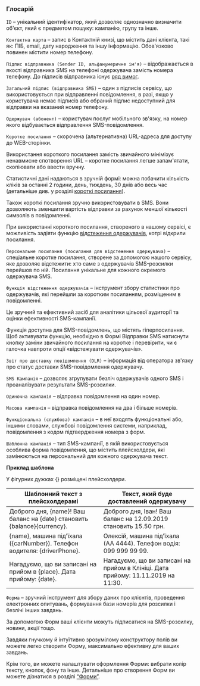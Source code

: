 ### Глосарій

<span data-anchor="glossary-id">`ID`</span> – унікальний ідентифікатор, який дозволяє однозначно визначити об'єкт, який є предметом пошуку: кампанію, групу та інше.

<span data-anchor="glossary-contact-card">`Контактна карта`</span> – запис в Контактній книзі, що містить дані клієнта, такі як: ПІБ, email, дату народження та іншу інформацію.
 Обов'язково повинен містити номер телефону.

<span data-anchor="glossary-sender-id">`Підпис відправника (Sender ID, альфанумеричне ім'я)`</span> – відображається в якості відправника SMS на телефоні одержувача замість номера телефону.
До підписів відправника існує [ряд вимог](/uk/help/sender-id/sender-id).

<span data-anchor="glossary-shared-senderid">`Загальний підпис (відправника SMS)`</span> – один з підписів сервісу, що використовується при відправленні повідомлення, в разі, якщо у користувача немає підписів або обраний підпис недоступний для відправки на вказаний номер телефону. 

<span data-anchor="glossary-recipient">`Одержувач (абонент)`</span> – користувач послуг мобільного зв'язку, на номер якого відбувається відправлення SMS-повідомлення.

<span data-anchor="glossary-shortlink">`Коротке посилання`</span> – скорочена (альтернативна) URL-адреса для доступу до WEB-сторінки. 

Використання короткого посилання замість звичайного мінімізує ненавмисне спотворення URL – коротке посилання легше запам'ятати, скопіювати або ввести вручну. 

Статистичні дані надаються в зручній формі: можна побачити кількість кліків за останні 2 години, день, тиждень, 30 днів або весь час (детальніше див. у розділі [короткі посилання](/uk/help/url-shortener/how-to-shorten-url)).

Також короткі посилання зручно використовувати в SMS. Вони дозволяють зменшити вартість відправки за рахунок меншої кількості символів в повідомленні. 

При використанні короткого посилання, створеного в нашому сервісі, є можливість задіяти функцію [відстеження одержувачів](#glossary-recipienttracking), котрі відкрили посилання.

<span data-anchor="glossary-personal-link">`Персональне посилання (посилання для відстеження одержувача)`</span> – спеціальне коротке посилання, створене за допомогою нашого сервісу, яке дозволяє відстежити: хто саме з одержувачів SMS-розсилки перейшов по ній. Посилання унікальне для кожного окремого одержувача SMS. 

<span data-anchor="glossary-recipienttracking">`Функція відстеження одержувачів`</span> – інструмент збору статистики про одержувачів, які перейшли за коротким посиланням, розміщеним в повідомленні. 

Це зручний та ефективний засіб для аналітики цільової аудиторії та оцінки ефективності SMS-кампанії.

Функція доступна для SMS-повідомлень, що містять гіперпосилання. Щоб активувати функцію, необхідно в Формі Відправки SMS натиснути кнопку заміни звичайного посилання на коротке і перевірити, чи є галочка навпроти опції «відстежувати одержувачів».  

<span data-anchor="glossary-dlr">`Звіт про доставку повідомлення (DLR)`</span> – інформація від оператора зв'язку про статус доставки SMS-повідомлення одержувачу. 

<span data-anchor="glossary-sms-campaign">`SMS Кампанія`</span> – дозволяє згрупувати безліч одержувачів одного SMS і проаналізувати результати SMS-розсилки. 

<span data-anchor="glossary-single-campaign">`Одиночна кампанія`</span> – відправка повідомлення на один номер.

<span data-anchor="glossary-mass-campaign">`Масова кампанія`</span> – відправка повідомлення на два і більше номерів.

<span data-anchor="glossary-functional-campaign">`Функціональна (службова) кампанія`</span> – в неї входять функціональні або, іншими словами, службові повідомлення системи, наприклад, повідомлення з кодом підтвердження номера з форм.

<span data-anchor="glossary-template">`Шаблонна кампанія`</span> – тип SMS-кампанії, в якій використовується особлива форма повідомлення, що містить плейсхолдери, які замінюються на персональний для кожного одержувача текст.

**Приклад шаблона**

У фігурних дужках {} розміщені плейсхолдери.  

Шаблонний текст з плейсхолдерамі      | Текст, який буде доставлений одержувачу    
-----------------|---------
Доброго дня, {name}! Ваш баланс на {date} становить {balance}{currency}.     | Доброго дня, Іван! Ваш баланс на 12.09.2019 становить 15.50 грн.  
{name}, машина під'їхала ({carNumber}). Телефон водителя: {driverPhone}.    | Олексій, машина під'їхала (АА 4444). Телефон водія: 099 999 99 99.
Нагадуємо, що ви записані на прийом в {place}. Дата прийому: {date}.    | Нагадуємо, що ви записані на прийом в Клініці. Дата прийому: 11.11.2019 на 11:30.  

<span data-anchor="glossary-form">`Форма`</span> – зручний інструмент для збору даних про клієнтів, проведення електронних опитувань, формування бази номерів для розсилки і безлічі інших завдань. 

За допомогою Форм ваші клієнти можуть підписатися на SMS-розсилку, новини, акції тощо.

Завдяки гнучкому й інтуїтивно зрозумілому конструктору полів ви можете легко створити Форму, максимально ефективну для ваших завдань.

Крім того, ви можете налаштувати оформлення Форми: вибрати колір тексту, кнопок, фону та інше. 
Детальніше про створення Форм ви можете дізнатися в розділі [“Форми”](/uk/help/forms/how-to-create-form).
